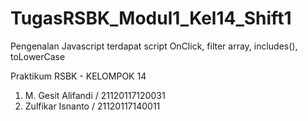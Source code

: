 # TugasRSBK_Modul1_Kel14_Shift1

Pengenalan Javascript terdapat script OnClick, filter array, includes(), toLowerCase

Praktikum RSBK - KELOMPOK 14

1. M. Gesit Alifandi / 21120117120031
2. Zulfikar Isnanto / 21120117140011
